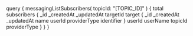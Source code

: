 query {
    messagingListSubscribers(
        topicId: "[TOPIC_ID]"
    ) {
        total
        subscribers {
            _id
            _createdAt
            _updatedAt
            targetId
            target {
                _id
                _createdAt
                _updatedAt
                name
                userId
                providerType
                identifier
            }
            userId
            userName
            topicId
            providerType
        }
    }
}
